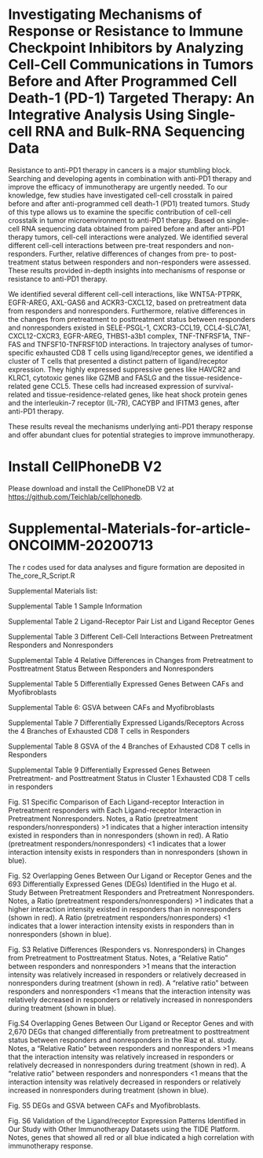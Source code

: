 #  Investigating Mechanisms of Response or Resistance to Immune Checkpoint Inhibitors by Analyzing Cell-Cell Communications in Tumors Before and After Programmed Cell Death-1 (PD-1) Targeted Therapy: An Integrative Analysis Using Single-cell RNA and Bulk-RNA Sequencing Data

Resistance to anti-PD1 therapy in cancers is a major stumbling block. Searching and developing agents in combination with anti-PD1 therapy and improve the efficacy of immunotherapy are urgently needed. To our knowledge, few studies have investigated cell-cell crosstalk in paired before and after anti-programmed cell death-1 (PD1) treated tumors. Study of this type allows us to examine the specific contribution of cell-cell crosstalk in tumor microenvironment to anti-PD1 therapy. Based on single-cell RNA sequencing data obtained from paired before and after anti-PD1 therapy tumors, cell-cell interactions were analyzed. We identified several different cell-cell interactions between pre-treat responders and non-responders. Further, relative differences of changes from pre- to post- treatment status between responders and non-responders were assessed. These results provided in-depth insights into mechanisms of response or resistance to anti-PD1 therapy. 

We identified several different cell-cell interactions, like WNT5A-PTPRK, EGFR-AREG, AXL-GAS6 and ACKR3-CXCL12, based on pretreatment data from responders and nonresponders. Furthermore, relative differences in the changes from pretreatment to posttreatment status between responders and nonresponders existed in SELE-PSGL-1, CXCR3-CCL19, CCL4-SLC7A1, CXCL12-CXCR3, EGFR-AREG, THBS1-a3b1 complex, TNF-TNFRSF1A, TNF-FAS and TNFSF10-TNFRSF10D interactions. In trajectory analyses of tumor-specific exhausted CD8 T cells using ligand/receptor genes, we identified a cluster of T cells that presented a distinct pattern of ligand/receptor expression. They highly expressed suppressive genes like HAVCR2 and KLRC1, cytotoxic genes like GZMB and FASLG and the tissue-residence-related gene CCL5. These cells had increased expression of survival-related and tissue-residence-related genes, like heat shock protein genes and the interleukin-7 receptor (IL-7R), CACYBP and IFITM3 genes, after anti-PD1 therapy.

These results reveal the mechanisms underlying anti-PD1 therapy response and offer abundant clues for potential strategies to improve immunotherapy.


# Install CellPhoneDB V2
Please download and install the CellPhoneDB V2 at https://github.com/Teichlab/cellphonedb.



# Supplemental-Materials-for-article-ONCOIMM-20200713
The r codes used for data analyses and figure formation are deposited in The_core_R_Script.R

Supplemental Materials list:

Supplemental Table 1 Sample Information

Supplemental Table 2 Ligand-Receptor Pair List and Ligand Receptor Genes

Supplemental Table 3 Different Cell-Cell Interactions Between Pretreatment Responders and Nonresponders

Supplemental Table 4 Relative Differences in Changes from Pretreatment to Posttreatment Status Between Responders and Nonresponders

Supplemental Table 5 Differentially Expressed Genes Between CAFs and Myofibroblasts	

Supplemental Table 6: GSVA between CAFs and Myofibroblasts

Supplemental Table 7 Differentially Expressed Ligands/Receptors Across the 4 Branches of Exhausted CD8 T cells in Responders

Supplemental Table 8 GSVA of the 4 Branches of Exhausted CD8 T cells in Responders

Supplemental Table 9 Differentially Expressed Genes Between Pretreatment- and Posttreatment Status in Cluster 1 Exhausted CD8 T cells in responders

Fig. S1 Specific Comparison of Each Ligand-receptor Interaction in Pretreatment responders with Each Ligand-receptor Interaction in Pretreatment Nonresponders. Notes, a Ratio (pretreatment responders/nonresponders) >1 indicates that a higher interaction intensity existed in responders than in nonresponders (shown in red). A Ratio (pretreatment responders/nonresponders) <1 indicates that a lower interaction intensity exists in responders than in nonresponders (shown in blue).

Fig. S2 Overlapping Genes Between Our Ligand or Receptor Genes and the 693 Differentially Expressed Genes (DEGs) Identified in the Hugo et al. Study Between Pretreatment Responders and Pretreatment Nonresponders. Notes, a Ratio (pretreatment responders/nonresponders) >1 indicates that a higher interaction intensity existed in responders than in nonresponders (shown in red). A Ratio (pretreatment responders/nonresponders) <1 indicates that a lower interaction intensity exists in responders than in nonresponders (shown in blue).

Fig. S3 Relative Differences (Responders vs. Nonresponders) in Changes from Pretreatment to Posttreatment Status. Notes, a “Relative Ratio” between responders and nonresponders >1 means that the interaction intensity was relatively increased in responders or relatively decreased in nonresponders during treatment (shown in red). A “relative ratio” between responders and nonresponders <1 means that the interaction intensity was relatively decreased in responders or relatively increased in nonresponders during treatment (shown in blue).

Fig.S4 Overlapping Genes Between Our Ligand or Receptor Genes and with 2,670 DEGs that changed differentially from pretreatment to posttreatment status between responders and nonresponders in the Riaz et al. study. Notes, a “Relative Ratio” between responders and nonresponders >1 means that the interaction intensity was relatively increased in responders or relatively decreased in nonresponders during treatment (shown in red). A “relative ratio” between responders and nonresponders <1 means that the interaction intensity was relatively decreased in responders or relatively increased in nonresponders during treatment (shown in blue).

Fig. S5 DEGs and GSVA between CAFs and Myofibroblasts.

Fig. S6 Validation of the Ligand/receptor Expression Patterns Identified in Our Study with Other Immunotherapy Datasets using the TIDE Platform. Notes, genes that showed all red or all blue indicated a high correlation with immunotherapy response.
